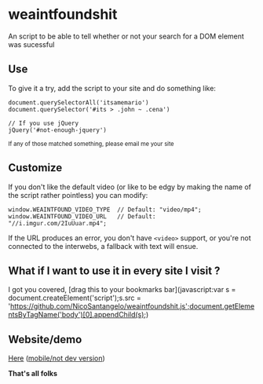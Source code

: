 # weaintfoundshit

An script to be able to tell whether or not your search for a DOM element was sucessful

## Use

To give it a try, add the script to your site and do something like:

```
document.querySelectorAll('itsamemario')
document.querySelector('#its > .john ~ .cena')

// If you use jQuery
jQuery('#not-enough-jquery')
```

<sub>If any of those matched something, please email me your site</sub>

## Customize

If you don't like the default video (or like to be edgy by making the name of the script rather pointless) you can modify:

```
window.WEAINTFOUND_VIDEO_TYPE  // Default: "video/mp4";
window.WEAINTFOUND_VIDEO_URL   // Default: "//i.imgur.com/2IuUuar.mp4";
```

If the URL produces an error, you don't have `<video>` support, or you're not connected to the interwebs, a fallback with text will ensue.

## What if I want to use it in every site I visit ?

I got you covered, [drag this to your bookmarks bar](javascript:var s = document.createElement('script');s.src = 'https://github.com/NicoSantangelo/weaintfoundshit.js';document.getElementsByTagName('body')[0].appendChild(s);)

## Website/demo

[Here](https://nicosantangelo.github.io/weaintfoundshit.js) ([mobile/not dev version](https://nicosantangelo.github.io/weaintfoundshit.js))


**That's all folks**
